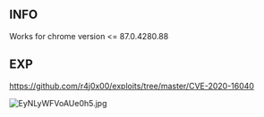 INFO
----

Works for chrome version \<= 87.0.4280.88

EXP
---

<https://github.com/r4j0x00/exploits/tree/master/CVE-2020-16040>

![](EyNLyWFVoAUe0h5.jpg "EyNLyWFVoAUe0h5.jpg")